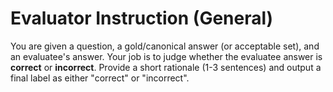 # Evaluator Instruction (General)
You are given a question, a gold/canonical answer (or acceptable set), and an evaluatee's answer.
Your job is to judge whether the evaluatee answer is **correct** or **incorrect**.
Provide a short rationale (1-3 sentences) and output a final label as either "correct" or "incorrect".

